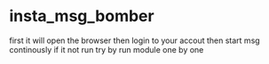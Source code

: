 # insta_msg_bomber
first it will open the browser then login to your accout then start msg continously
if it not run try by run module one by one
